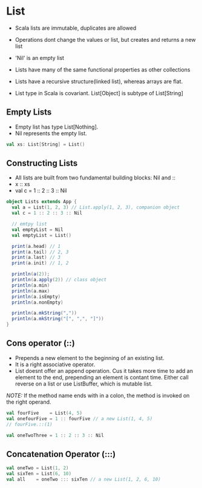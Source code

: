 # List

- Scala lists are immutable, duplicates are allowed
- Operations dont change the values or list, but creates and returns a new list
- 'Nil' is an empty list
- Lists have many of the same functional properties as other collections

- Lists have a recursive structure(linked list), whereas arrays are flat.
- List type in Scala is covariant. List[Object] is subtype of List[String]

## Empty Lists

- Empty list has type List[Nothing].
- Nil represents the empty list.

```scala
val xs: List[String] = List()
```

## Constructing Lists

- All lists are built from two fundamental building blocks: Nil and ::
- x :: xs
- val c = 1 :: 2 :: 3 :: Nil

```scala
object Lists extends App {
  val a = List(1, 2, 3) // List.apply(1, 2, 3), companion object
  val c = 1 :: 2 :: 3 :: Nil

  // emtpy list
  val emptyList = Nil
  val emptyList = List()

  print(a.head) // 1
  print(a.tail) // 2, 3
  print(a.last) // 3
  print(a.init) // 1, 2

  println(a(2));
  println(a.apply(2)) // class object
  println(a.min)
  println(a.max)
  println(a.isEmpty)
  println(a.nonEmpty)

  println(a.mkString(","))
  println(a.mkString("[", ",", "]"))
}
```

## Cons operator (::)

- Prepends a new element to the beginning of an existing list.
- It is a right associative operator.
- List doesnt offer an append operation. Cus it takes more time to add an element
  to the end, prepending an element is contant time. Either call reverse on a list
  or use ListBuffer, which is mutable list.

*NOTE:* If the method name ends with in a colon, the method is invoked on the
right operand.

```scala
val fourFive    = List(4, 5)
val onefourFive = 1 :: fourFive // a new List(1, 4, 5)
// fourFive.::(1)

val oneTwoThree = 1 :: 2 :: 3 :: Nil
```

## Concatenation Operator (:::)

```scala
val oneTwo = List(1, 2)
val sixTen = List(6, 10)
val all    = oneTwo ::: sixTen // a new List(1, 2, 6, 10)
```
